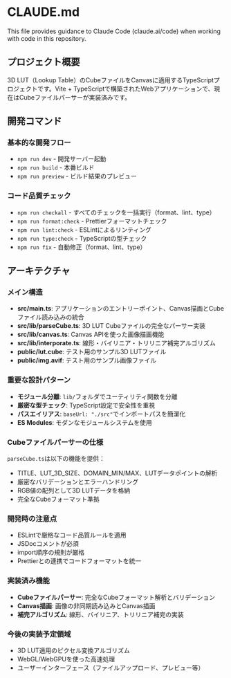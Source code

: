 # CLAUDE.md

This file provides guidance to Claude Code (claude.ai/code) when working with code in this repository.

## プロジェクト概要

3D LUT（Lookup Table）のCubeファイルをCanvasに適用するTypeScriptプロジェクトです。Vite + TypeScriptで構築されたWebアプリケーションで、現在はCubeファイルパーサーが実装済みです。

## 開発コマンド

### 基本的な開発フロー

- `npm run dev` - 開発サーバー起動
- `npm run build` - 本番ビルド
- `npm run preview` - ビルド結果のプレビュー

### コード品質チェック

- `npm run checkall` - すべてのチェックを一括実行（format、lint、type）
- `npm run format:check` - Prettierフォーマットチェック
- `npm run lint:check` - ESLintによるリンティング
- `npm run type:check` - TypeScriptの型チェック
- `npm run fix` - 自動修正（format、lint、type）

## アーキテクチャ

### メイン構造

- **src/main.ts**: アプリケーションのエントリーポイント、Canvas描画とCubeファイル読み込みの統合
- **src/lib/parseCube.ts**: 3D LUT Cubeファイルの完全なパーサー実装
- **src/lib/canvas.ts**: Canvas APIを使った画像描画機能
- **src/lib/interporate.ts**: 線形・バイリニア・トリリニア補完アルゴリズム
- **public/lut.cube**: テスト用のサンプル3D LUTファイル
- **public/img.avif**: テスト用のサンプル画像ファイル

### 重要な設計パターン

- **モジュール分離**: `lib/`フォルダでユーティリティ関数を分離
- **厳密な型チェック**: TypeScript設定で安全性を重視
- **パスエイリアス**: `baseUrl: "./src"`でインポートパスを簡潔化
- **ES Modules**: モダンなモジュールシステムを使用

### Cubeファイルパーサーの仕様

`parseCube.ts`は以下の機能を提供：

- TITLE、LUT_3D_SIZE、DOMAIN_MIN/MAX、LUTデータポイントの解析
- 厳密なバリデーションとエラーハンドリング
- RGB値の配列として3D LUTデータを格納
- 完全なCubeフォーマット準拠

### 開発時の注意点

- ESLintで厳格なコード品質ルールを適用
- JSDocコメントが必須
- import順序の規則が厳格
- Prettierとの連携でコードフォーマットを統一

### 実装済み機能

- **Cubeファイルパーサー**: 完全なCubeフォーマット解析とバリデーション
- **Canvas描画**: 画像の非同期読み込みとCanvas描画
- **補完アルゴリズム**: 線形、バイリニア、トリリニア補完の実装

### 今後の実装予定領域

- 3D LUT適用のピクセル変換アルゴリズム
- WebGL/WebGPUを使った高速処理
- ユーザーインターフェース（ファイルアップロード、プレビュー等）
